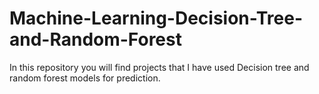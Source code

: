 # Machine-Learning-Decision-Tree-and-Random-Forest
In this repository you will find projects that I have used Decision tree and random forest models for prediction.
